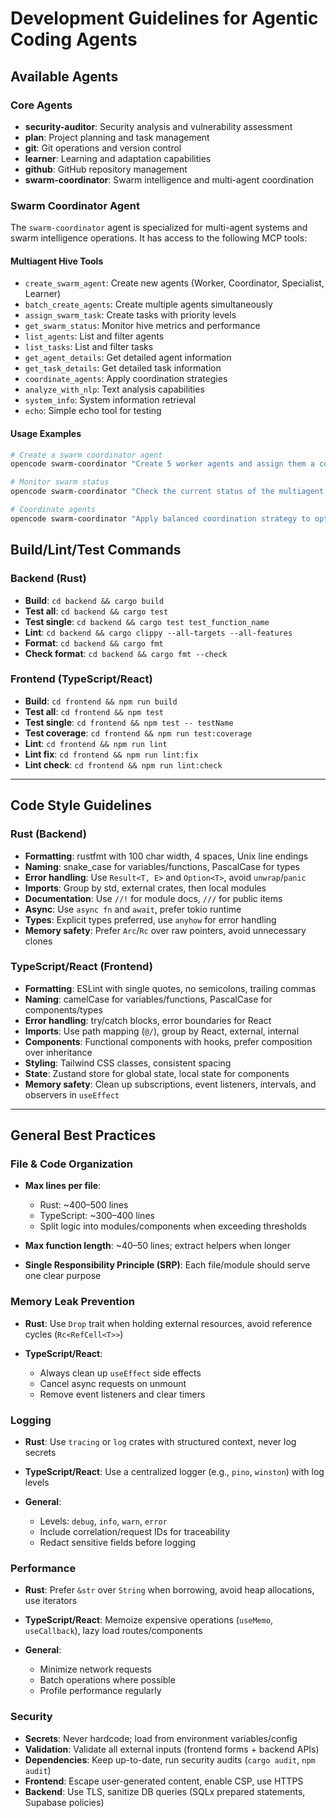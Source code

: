 # Development Guidelines for Agentic Coding Agents

## Available Agents

### Core Agents
- **security-auditor**: Security analysis and vulnerability assessment
- **plan**: Project planning and task management
- **git**: Git operations and version control
- **learner**: Learning and adaptation capabilities
- **github**: GitHub repository management
- **swarm-coordinator**: Swarm intelligence and multi-agent coordination

### Swarm Coordinator Agent
The `swarm-coordinator` agent is specialized for multi-agent systems and swarm intelligence operations. It has access to the following MCP tools:

#### Multiagent Hive Tools
- `create_swarm_agent`: Create new agents (Worker, Coordinator, Specialist, Learner)
- `batch_create_agents`: Create multiple agents simultaneously
- `assign_swarm_task`: Create tasks with priority levels
- `get_swarm_status`: Monitor hive metrics and performance
- `list_agents`: List and filter agents
- `list_tasks`: List and filter tasks
- `get_agent_details`: Get detailed agent information
- `get_task_details`: Get detailed task information
- `coordinate_agents`: Apply coordination strategies
- `analyze_with_nlp`: Text analysis capabilities
- `system_info`: System information retrieval
- `echo`: Simple echo tool for testing

#### Usage Examples
```bash
# Create a swarm coordinator agent
opencode swarm-coordinator "Create 5 worker agents and assign them a code review task"

# Monitor swarm status
opencode swarm-coordinator "Check the current status of the multiagent hive"

# Coordinate agents
opencode swarm-coordinator "Apply balanced coordination strategy to optimize task distribution"
```

## Build/Lint/Test Commands

### Backend (Rust)

* **Build**: `cd backend && cargo build`
* **Test all**: `cd backend && cargo test`
* **Test single**: `cd backend && cargo test test_function_name`
* **Lint**: `cd backend && cargo clippy --all-targets --all-features`
* **Format**: `cd backend && cargo fmt`
* **Check format**: `cd backend && cargo fmt --check`

### Frontend (TypeScript/React)

* **Build**: `cd frontend && npm run build`
* **Test all**: `cd frontend && npm test`
* **Test single**: `cd frontend && npm test -- testName`
* **Test coverage**: `cd frontend && npm run test:coverage`
* **Lint**: `cd frontend && npm run lint`
* **Lint fix**: `cd frontend && npm run lint:fix`
* **Lint check**: `cd frontend && npm run lint:check`

---

## Code Style Guidelines

### Rust (Backend)

* **Formatting**: rustfmt with 100 char width, 4 spaces, Unix line endings
* **Naming**: snake\_case for variables/functions, PascalCase for types
* **Error handling**: Use `Result<T, E>` and `Option<T>`, avoid `unwrap`/`panic`
* **Imports**: Group by std, external crates, then local modules
* **Documentation**: Use `//!` for module docs, `///` for public items
* **Async**: Use `async fn` and `await`, prefer tokio runtime
* **Types**: Explicit types preferred, use `anyhow` for error handling
* **Memory safety**: Prefer `Arc`/`Rc` over raw pointers, avoid unnecessary clones

### TypeScript/React (Frontend)

* **Formatting**: ESLint with single quotes, no semicolons, trailing commas
* **Naming**: camelCase for variables/functions, PascalCase for components/types
* **Error handling**: try/catch blocks, error boundaries for React
* **Imports**: Use path mapping (`@/`), group by React, external, internal
* **Components**: Functional components with hooks, prefer composition over inheritance
* **Styling**: Tailwind CSS classes, consistent spacing
* **State**: Zustand store for global state, local state for components
* **Memory safety**: Clean up subscriptions, event listeners, intervals, and observers in `useEffect`

---

## General Best Practices

### File & Code Organization

* **Max lines per file**:

  * Rust: \~400–500 lines
  * TypeScript: \~300–400 lines
  * Split logic into modules/components when exceeding thresholds
* **Max function length**: \~40–50 lines; extract helpers when longer
* **Single Responsibility Principle (SRP)**: Each file/module should serve one clear purpose

### Memory Leak Prevention

* **Rust**: Use `Drop` trait when holding external resources, avoid reference cycles (`Rc<RefCell<T>>`)
* **TypeScript/React**:

  * Always clean up `useEffect` side effects
  * Cancel async requests on unmount
  * Remove event listeners and clear timers

### Logging

* **Rust**: Use `tracing` or `log` crates with structured context, never log secrets
* **TypeScript/React**: Use a centralized logger (e.g., `pino`, `winston`) with log levels
* **General**:

  * Levels: `debug`, `info`, `warn`, `error`
  * Include correlation/request IDs for traceability
  * Redact sensitive fields before logging

### Performance

* **Rust**: Prefer `&str` over `String` when borrowing, avoid heap allocations, use iterators
* **TypeScript/React**: Memoize expensive operations (`useMemo`, `useCallback`), lazy load routes/components
* **General**:

  * Minimize network requests
  * Batch operations where possible
  * Profile performance regularly

### Security

* **Secrets**: Never hardcode; load from environment variables/config
* **Validation**: Validate all external inputs (frontend forms + backend APIs)
* **Dependencies**: Keep up-to-date, run security audits (`cargo audit`, `npm audit`)
* **Frontend**: Escape user-generated content, enable CSP, use HTTPS
* **Backend**: Use TLS, sanitize DB queries (SQLx prepared statements, Supabase policies)
